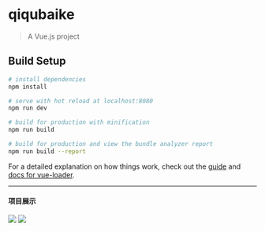 # qiqubaike

> A Vue.js project

## Build Setup

``` bash
# install dependencies
npm install

# serve with hot reload at localhost:8080
npm run dev

# build for production with minification
npm run build

# build for production and view the bundle analyzer report
npm run build --report
```

For a detailed explanation on how things work, check out the [guide](http://vuejs-templates.github.io/webpack/) and [docs for vue-loader](http://vuejs.github.io/vue-loader).

------------------------
#### 项目展示
![](https://github.com/HaHaHong/qiqubaike/blob/master/static/show1.gif) ![](https://github.com/HaHaHong/qiqubaike/blob/master/static/show2.gif)
